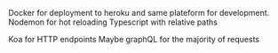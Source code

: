 Docker for deployment to heroku and same plateform for development.
Nodemon for hot reloading
Typescript with relative paths

Koa for HTTP endpoints
Maybe graphQL for the majority of requests

